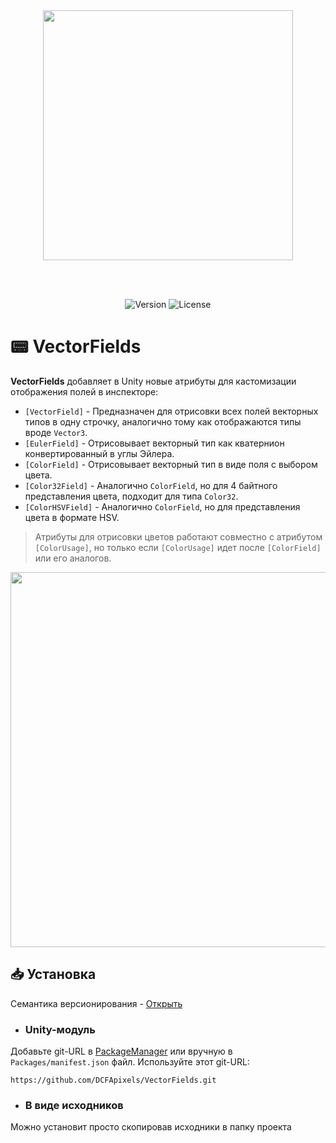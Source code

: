 </br>
</br>
<p align="center">
<img width="400" src="https://github.com/user-attachments/assets/454f39f7-ef37-4102-806d-031db29bc4f5">
</p>
</br>
</br>

<p align="center">
<img alt="Version" src="https://img.shields.io/github/package-json/v/DCFApixels/VectorFields?style=for-the-badge&color=1e90ff">
<img alt="License" src="https://img.shields.io/github/license/DCFApixels/VectorFields?color=1e90ff&style=for-the-badge">
</p>

# :pager: VectorFields 

**VectorFields** добавляет в Unity новые атрибуты для кастомизации отображения полей в инспекторе:
* `[VectorField]` - Предназначен для отрисовки всех полей векторных типов в одну строчку, аналогично тому как отображаются типы вроде `Vector3`.
* `[EulerField]` - Отрисовывает векторный тип как кватернион конвертированный в углы Эйлера.
* `[ColorField]` - Отрисовывает векторный тип в виде поля с выбором цвета.
* `[Color32Field]` - Аналогично `ColorField`, но для 4 байтного представления цвета, подходит для типа `Color32`.
* `[ColorHSVField]` - Аналогично `ColorField`, но для представления цвета в формате HSV.

> Атрибуты для отрисовки цветов работают совместно с атрибутом `[ColorUsage]`, но только если `[ColorUsage]` идет после `[ColorField]` или его аналогов.

<p align="center">
<img src="https://github.com/user-attachments/assets/3aacc2d0-a6ef-4da6-9953-00605fd7499b" width="600" >
<br>

</p>

## :inbox_tray: Установка
Семантика версионирования - [Открыть](https://gist.github.com/DCFApixels/e53281d4628b19fe5278f3e77a7da9e8#file-dcfapixels_versioning_ru-md)

* ### Unity-модуль
Добавьте git-URL в [PackageManager](https://docs.unity3d.com/2023.2/Documentation/Manual/upm-ui-giturl.html) или вручную в `Packages/manifest.json` файл. Используйте этот git-URL: 
```
https://github.com/DCFApixels/VectorFields.git
```
* ### В виде исходников
Можно установит просто скопировав исходники в папку проекта
